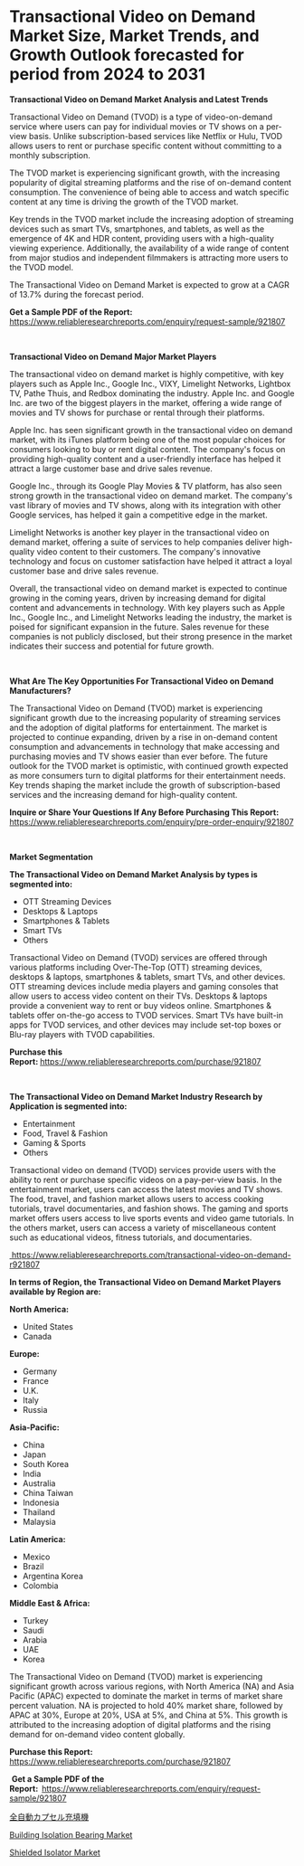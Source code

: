 <p><h1>Transactional Video on Demand Market Size, Market Trends, and Growth Outlook forecasted for period from 2024 to 2031</h1></p><p><strong>Transactional Video on Demand Market Analysis and Latest Trends</strong></p>
<p><p>Transactional Video on Demand (TVOD) is a type of video-on-demand service where users can pay for individual movies or TV shows on a per-view basis. Unlike subscription-based services like Netflix or Hulu, TVOD allows users to rent or purchase specific content without committing to a monthly subscription.</p><p>The TVOD market is experiencing significant growth, with the increasing popularity of digital streaming platforms and the rise of on-demand content consumption. The convenience of being able to access and watch specific content at any time is driving the growth of the TVOD market.</p><p>Key trends in the TVOD market include the increasing adoption of streaming devices such as smart TVs, smartphones, and tablets, as well as the emergence of 4K and HDR content, providing users with a high-quality viewing experience. Additionally, the availability of a wide range of content from major studios and independent filmmakers is attracting more users to the TVOD model.</p><p>The Transactional Video on Demand Market is expected to grow at a CAGR of 13.7% during the forecast period.</p></p>
<p><strong>Get a Sample PDF of the Report:&nbsp;</strong> <a href="https://www.reliableresearchreports.com/enquiry/request-sample/921807">https://www.reliableresearchreports.com/enquiry/request-sample/921807</a></p>
<p>&nbsp;</p>
<p><strong>Transactional Video on Demand Major Market Players</strong></p>
<p><p>The transactional video on demand market is highly competitive, with key players such as Apple Inc., Google Inc., VIXY, Limelight Networks, Lightbox TV, Pathe Thuis, and Redbox dominating the industry. Apple Inc. and Google Inc. are two of the biggest players in the market, offering a wide range of movies and TV shows for purchase or rental through their platforms.</p><p>Apple Inc. has seen significant growth in the transactional video on demand market, with its iTunes platform being one of the most popular choices for consumers looking to buy or rent digital content. The company's focus on providing high-quality content and a user-friendly interface has helped it attract a large customer base and drive sales revenue.</p><p>Google Inc., through its Google Play Movies & TV platform, has also seen strong growth in the transactional video on demand market. The company's vast library of movies and TV shows, along with its integration with other Google services, has helped it gain a competitive edge in the market.</p><p>Limelight Networks is another key player in the transactional video on demand market, offering a suite of services to help companies deliver high-quality video content to their customers. The company's innovative technology and focus on customer satisfaction have helped it attract a loyal customer base and drive sales revenue.</p><p>Overall, the transactional video on demand market is expected to continue growing in the coming years, driven by increasing demand for digital content and advancements in technology. With key players such as Apple Inc., Google Inc., and Limelight Networks leading the industry, the market is poised for significant expansion in the future. Sales revenue for these companies is not publicly disclosed, but their strong presence in the market indicates their success and potential for future growth.</p></p>
<p>&nbsp;</p>
<p><strong>What Are The Key Opportunities For Transactional Video on Demand Manufacturers?</strong></p>
<p><p>The Transactional Video on Demand (TVOD) market is experiencing significant growth due to the increasing popularity of streaming services and the adoption of digital platforms for entertainment. The market is projected to continue expanding, driven by a rise in on-demand content consumption and advancements in technology that make accessing and purchasing movies and TV shows easier than ever before. The future outlook for the TVOD market is optimistic, with continued growth expected as more consumers turn to digital platforms for their entertainment needs. Key trends shaping the market include the growth of subscription-based services and the increasing demand for high-quality content.</p></p>
<p><strong>Inquire or Share Your Questions If Any Before Purchasing This Report:</strong> <a href="https://www.reliableresearchreports.com/enquiry/pre-order-enquiry/921807">https://www.reliableresearchreports.com/enquiry/pre-order-enquiry/921807</a></p>
<p>&nbsp;</p>
<p><strong>Market Segmentation</strong></p>
<p><strong>The Transactional Video on Demand Market Analysis by types is segmented into:</strong></p>
<p><ul><li>OTT Streaming Devices</li><li>Desktops & Laptops</li><li>Smartphones & Tablets</li><li>Smart TVs</li><li>Others</li></ul></p>
<p><p>Transactional Video on Demand (TVOD) services are offered through various platforms including Over-The-Top (OTT) streaming devices, desktops & laptops, smartphones & tablets, smart TVs, and other devices. OTT streaming devices include media players and gaming consoles that allow users to access video content on their TVs. Desktops & laptops provide a convenient way to rent or buy videos online. Smartphones & tablets offer on-the-go access to TVOD services. Smart TVs have built-in apps for TVOD services, and other devices may include set-top boxes or Blu-ray players with TVOD capabilities.</p></p>
<p><strong>Purchase this Report:&nbsp;</strong><a href="https://www.reliableresearchreports.com/purchase/921807">https://www.reliableresearchreports.com/purchase/921807</a></p>
<p>&nbsp;</p>
<p><strong>The Transactional Video on Demand Market Industry Research by Application is segmented into:</strong></p>
<p><ul><li>Entertainment</li><li>Food, Travel & Fashion</li><li>Gaming & Sports</li><li>Others</li></ul></p>
<p><p>Transactional video on demand (TVOD) services provide users with the ability to rent or purchase specific videos on a pay-per-view basis. In the entertainment market, users can access the latest movies and TV shows. The food, travel, and fashion market allows users to access cooking tutorials, travel documentaries, and fashion shows. The gaming and sports market offers users access to live sports events and video game tutorials. In the others market, users can access a variety of miscellaneous content such as educational videos, fitness tutorials, and documentaries.</p></p>
<p><a href="https://www.reliableresearchreports.com/transactional-video-on-demand-r921807">&nbsp;https://www.reliableresearchreports.com/transactional-video-on-demand-r921807</a></p>
<p><strong>In terms of Region, the Transactional Video on Demand Market Players available by Region are:</strong></p>
<p>
    <p> <strong> North America: </strong>
        <ul>
            <li>United States</li>
            <li>Canada</li>
        </ul>
        </p> 
    <p> <strong> Europe: </strong>
        <ul>
            <li>Germany</li>
            <li>France</li>
            <li>U.K.</li>
            <li>Italy</li>
            <li>Russia</li>
        </ul>
        </p> 
    <p> <strong> Asia-Pacific: </strong>
        <ul>
            <li>China</li>
            <li>Japan</li>
            <li>South Korea</li>
            <li>India</li>
            <li>Australia</li>
            <li>China Taiwan</li>
            <li>Indonesia</li>
            <li>Thailand</li>
            <li>Malaysia</li>
        </ul>
        </p> 
    <p> <strong> Latin America: </strong>
        <ul>
            <li>Mexico</li>
            <li>Brazil</li>
            <li>Argentina Korea</li>
            <li>Colombia</li>
        </ul>
        </p> 
    <p> <strong> Middle East & Africa: </strong>
        <ul>
            <li>Turkey</li>
            <li>Saudi</li>
            <li>Arabia</li>
            <li>UAE</li>
            <li>Korea</li>
        </ul>
    </p>
    </p>
<p><p>The Transactional Video on Demand (TVOD) market is experiencing significant growth across various regions, with North America (NA) and Asia Pacific (APAC) expected to dominate the market in terms of market share percent valuation. NA is projected to hold 40% market share, followed by APAC at 30%, Europe at 20%, USA at 5%, and China at 5%. This growth is attributed to the increasing adoption of digital platforms and the rising demand for on-demand video content globally.</p></p>
<p><strong>Purchase this Report: </strong><a href="https://www.reliableresearchreports.com/purchase/921807">https://www.reliableresearchreports.com/purchase/921807</a></p>
<p>&nbsp;<strong>Get a Sample PDF of the Report:&nbsp;&nbsp;</strong><a href="https://www.reliableresearchreports.com/enquiry/request-sample/921807">https://www.reliableresearchreports.com/enquiry/request-sample/921807</a></p>
<p><strong></strong></p>
<p><p><a href="https://github.com/SimeonBode1/Market-Research-Report-List-1/blob/main/7669952170747.md">全自動カプセル充填機</a></p><p><a href="https://github.com/bmorecock/Market-Research-Report-List-4/blob/main/building-isolation-bearing-market.md">Building Isolation Bearing Market</a></p><p><a href="https://github.com/jsmusil/Market-Research-Report-List-4/blob/main/shielded-isolator-market.md">Shielded Isolator Market</a></p></p>